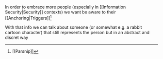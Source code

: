 In order to embrace more people (especially in [[Information Security|Security]] contexts) we want be aware to their [[Anchoring|Triggers]][^1]

With that info we can talk about someone (or somewhat e.g. a rabbit cartoon character) that still represents the person but in an abstract and discret way

[^1]: [[Parsnip]]